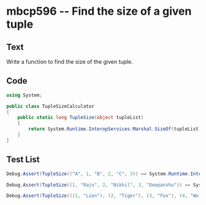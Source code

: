 # mbcp596 -- Find the size of a given tuple

## Text

Write a function to find the size of the given tuple.

## Code

```csharp
using System;

public class TupleSizeCalculator
{
    public static long TupleSize(object tupleList)
    {
        return System.Runtime.InteropServices.Marshal.SizeOf(tupleList);
    }
}
```

## Test List

```csharp
Debug.Assert(TupleSize(("A", 1, "B", 2, "C", 3)) == System.Runtime.InteropServices.Marshal.SizeOf(typeof(ValueTuple<string, int, string, int, string, int>)));
```

```csharp
Debug.Assert(TupleSize((1, "Raju", 2, "Nikhil", 3, "Deepanshu")) == System.Runtime.InteropServices.Marshal.SizeOf<(int, string, int, string, int, string)>((1, "Raju", 2, "Nikhil", 3, "Deepanshu")));
```

```csharp
Debug.Assert(TupleSize(((1, "Lion"), (2, "Tiger"), (3, "Fox"), (4, "Wolf"))) == System.Runtime.InteropServices.Marshal.SizeOf(((1, "Lion"), (2, "Tiger"), (3, "Fox"), (4, "Wolf"))));
```

